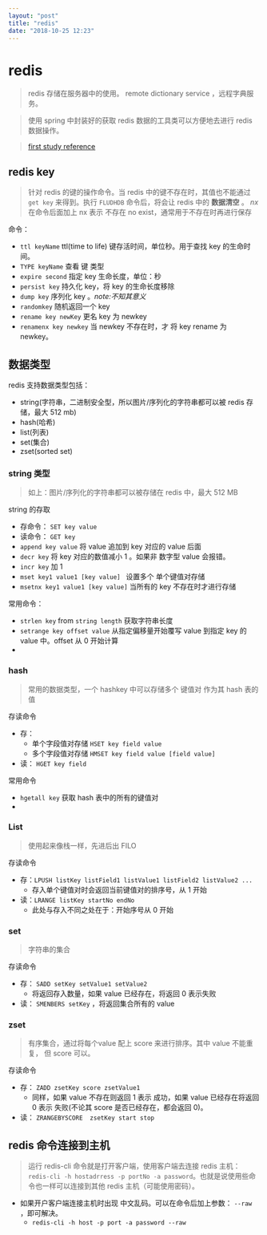 ```yaml
---
layout: "post"
title: "redis"
date: "2018-10-25 12:23"
---
```


# redis

> redis 存储在服务器中的使用。 remote dictionary service ，远程字典服务。

> 使用 spring 中封装好的获取 redis 数据的工具类可以方便地去进行 redis 数据操作。

> [first study reference](http://www.runoob.com/redis/redis-data-types.html)


## redis key

> 针对 redis 的键的操作命令。当 redis 中的键不存在时，其值也不能通过 `get key` 来得到。执行 `FLUDHDB` 命令后，将会让 redis 中的 **数据清空** 。
> _nx_ 在命令后面加上 nx 表示 不存在 no exist，通常用于不存在时再进行保存

命令：
- `ttl keyName` ttl(time to life) 键存活时间，单位秒。用于查找 key 的生命时间。
- `TYPE keyName` 查看 键 类型
- `expire second` 指定 key 生命长度，单位：秒
- `persist key` 持久化 key，将 key 的生命长度移除
- `dump key` 序列化 key 。_note:不知其意义_
- `randomkey` 随机返回一个 key
- `rename key newKey` 更名 key 为 newkey
- `renamenx key newkey` 当 newkey 不存在时，才 将 key rename 为 newkey。



## 数据类型

redis 支持数据类型包括：
- string(字符串，二进制安全型，所以图片/序列化的字符串都可以被 redis 存储，最大 512 mb)
- hash(哈希)
- list(列表)
- set(集合)
- zset(sorted set)

### string 类型

> 如上：图片/序列化的字符串都可以被存储在 redis 中，最大 512 MB

string 的存取

- 存命令： `SET key value`
- 读命令： `GET key`
- `append key value` 将 value 追加到 key 对应的 value 后面
- `decr key` 将 key 对应的数值减小 1 。如果非 数字型 value 会报错。
- `incr key` 加 1
- `mset key1 value1 [key value] ` 设置多个 单个键值对存储
- `msetnx key1 value1 [key value]` 当所有的 key 不存在时才进行存储

常用命令：
- `strlen key` from `string length` 获取字符串长度
- `setrange key offset value` 从指定偏移量开始覆写 value 到指定 key 的 value 中。offset 从 0 开始计算
-

### hash

> 常用的数据类型，一个 hashkey 中可以存储多个 键值对 作为其 hash 表的值

存读命令
- 存：
    - 单个字段值对存储 `HSET key field value`
    - 多个字段值对存储 `HMSET key field value [field value]`
- 读： `HGET key field`

常用命令
- `hgetall key` 获取 hash 表中的所有的键值对
-

### List

> 使用起来像栈一样，先进后出 FILO

存读命令
- 存：`LPUSH listKey listField1 listValue1 listField2 listValue2 ...`
    - 存入单个键值对时会返回当前键值对的排序号，从 1 开始
- 读：`LRANGE listKey startNo endNo`
    - 此处与存入不同之处在于：开始序号从 0 开始

### set

> 字符串的集合

存读命令
- 存： `SADD setKey setValue1 setValue2`
    - 将返回存入数量，如果 value 已经存在，将返回 0 表示失败
- 读： `SMENBERS setKey` ，将返回集合所有的 value

### zset

> 有序集合，通过将每个value 配上 score 来进行排序。其中 value 不能重复， 但 score 可以。

存读命令
- 存： `ZADD zsetKey score zsetValue1`
    - 同样，如果 value 不存在则返回 1 表示 成功，如果 value 已经存在将返回 0 表示 失败(不论其 score 是否已经存在，都会返回 0)。
- 读： `ZRANGEBYSCORE  zsetKey start stop`


## redis 命令连接到主机

> 运行 redis-cli 命令就是打开客户端，使用客户端去连接 redis 主机： `redis-cli -h hostadrress -p portNo -a password`。也就是说使用些命令也一样可以连接到其他 redis 主机（可能使用密码）。

- 如果开户客户端连接主机时出现 中文乱码。可以在命令后加上参数： `--raw` ，即可解决。
    - `redis-cli -h host -p port -a password --raw`
